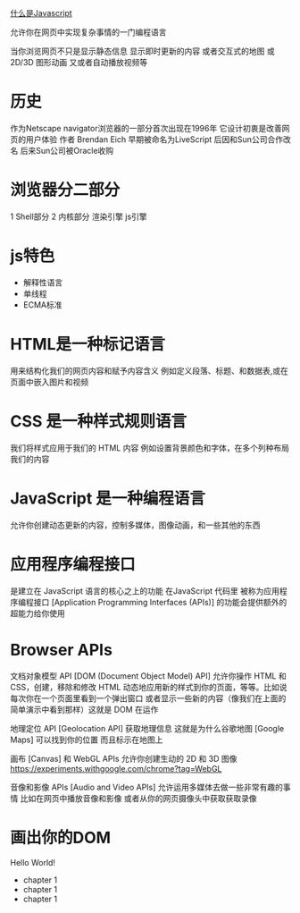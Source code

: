 [什么是Javascript](/?js)

允许你在网页中实现复杂事情的一门编程语言

当你浏览网页不只是显示静态信息
显示即时更新的内容
或者交互式的地图
或 2D/3D 图形动画
又或者自动播放视频等

# 历史
作为Netscape navigator浏览器的一部分首次出现在1996年
它设计初衷是改善网页的用户体验
作者 Brendan Eich
早期被命名为LiveScript
后因和Sun公司合作改名
后来Sun公司被Oracle收购 

# 浏览器分二部分

1 Shell部分
2 内核部分
渲染引擎
js引擎

# js特色

* 解释性语言
* 单线程
* ECMA标准

# HTML是一种标记语言
用来结构化我们的网页内容和赋予内容含义
例如定义段落、标题、和数据表,或在页面中嵌入图片和视频

# CSS 是一种样式规则语言
我们将样式应用于我们的 HTML 内容
例如设置背景颜色和字体，在多个列种布局我们的内容

# JavaScript 是一种编程语言
允许你创建动态更新的内容，控制多媒体，图像动画，和一些其他的东西

# 应用程序编程接口
是建立在 JavaScript 语言的核心之上的功能
在JavaScript 代码里
被称为应用程序编程接口 [Application Programming Interfaces (APIs)] 
的功能会提供额外的超能力给你使用

# Browser APIs

文档对象模型 API [DOM (Document Object Model) API] 
允许你操作 HTML 和 CSS，创建，移除和修改 HTML
动态地应用新的样式到你的页面，等等。比如说每次你在一个页面里看到一个弹出窗口
或者显示一些新的内容（像我们在上面的简单演示中看到那样）这就是 DOM 在运作

地理定位 API [Geolocation API] 获取地理信息
这就是为什么谷歌地图 [Google Maps] 可以找到你的位置
而且标示在地图上

画布 [Canvas] 和 WebGL APIs 允许你创建生动的 2D 和 3D 图像
https://experiments.withgoogle.com/chrome?tag=WebGL

音像和影像 APIs [Audio and Video APIs]
允许运用多媒体去做一些非常有趣的事情
比如在网页中播放音像和影像
或者从你的网页摄像头中获取获取录像

# 画出你的DOM

<html>
    <head>
        <title>Sample Page</title>
    </head>
    <body>
        <p>Hello World!</p>
        <ul>
            <li>chapter 1</li>
            <li>chapter 1</li>
            <li>chapter 1</li>
        </ul>
    </body>
</html>
